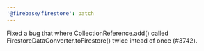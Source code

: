 ```yaml
---
'@firebase/firestore': patch
---
```


Fixed a bug that where CollectionReference.add() called FirestoreDataConverter.toFirestore() twice intead of once (#3742).
